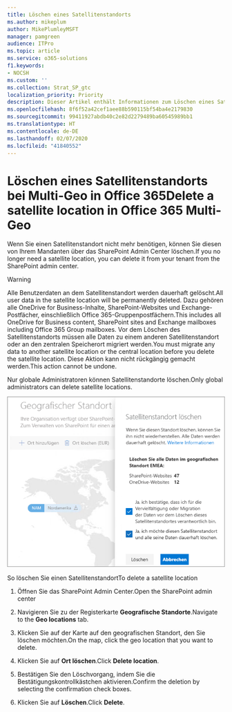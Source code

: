 ```yaml
---
title: Löschen eines Satellitenstandorts
ms.author: mikeplum
author: MikePlumleyMSFT
manager: pamgreen
audience: ITPro
ms.topic: article
ms.service: o365-solutions
f1.keywords:
- NOCSH
ms.custom: ''
ms.collection: Strat_SP_gtc
localization_priority: Priority
description: Dieser Artikel enthält Informationen zum Löschen eines Satellitenstandorts bei Multi-Geo in Office 365.
ms.openlocfilehash: 8f6f52a42cef1aee88b590115bf54ba4e2179830
ms.sourcegitcommit: 99411927abdb40c2e82d2279489ba60545989bb1
ms.translationtype: HT
ms.contentlocale: de-DE
ms.lasthandoff: 02/07/2020
ms.locfileid: "41840552"
---
```

# <a name="delete-a-satellite-location-in-office-365-multi-geo"></a><span data-ttu-id="8b458-103">Löschen eines Satellitenstandorts bei Multi-Geo in Office 365</span><span class="sxs-lookup"><span data-stu-id="8b458-103">Delete a satellite location in Office 365 Multi-Geo</span></span>

<span data-ttu-id="8b458-104">Wenn Sie einen Satellitenstandort nicht mehr benötigen, können Sie diesen von Ihrem Mandanten über das SharePoint Admin Center löschen.</span><span class="sxs-lookup"><span data-stu-id="8b458-104">If you no longer need a satellite location, you can delete it from your tenant from the SharePoint admin center.</span></span>

> [!WARNING]
> <span data-ttu-id="8b458-105">Alle Benutzerdaten an dem Satellitenstandort werden dauerhaft gelöscht.</span><span class="sxs-lookup"><span data-stu-id="8b458-105">All user data in the satellite location will be permanently deleted.</span></span> <span data-ttu-id="8b458-106">Dazu gehören alle OneDrive for Business-Inhalte, SharePoint-Websites und Exchange-Postfächer, einschließlich Office 365-Gruppenpostfächern.</span><span class="sxs-lookup"><span data-stu-id="8b458-106">This includes all OneDrive for Business content, SharePoint sites and Exchange mailboxes including Office 365 Group mailboxes.</span></span> <span data-ttu-id="8b458-107">Vor dem Löschen des Satellitenstandorts müssen alle Daten zu einem anderen Satellitenstandort oder an den zentralen Speicherort migriert werden.</span><span class="sxs-lookup"><span data-stu-id="8b458-107">You must migrate any data to another satellite location or the central location before you delete the satellite location.</span></span> <span data-ttu-id="8b458-108">Diese Aktion kann nicht rückgängig gemacht werden.</span><span class="sxs-lookup"><span data-stu-id="8b458-108">This action cannot be undone.</span></span>

<span data-ttu-id="8b458-109">Nur globale Administratoren können Satellitenstandorte löschen.</span><span class="sxs-lookup"><span data-stu-id="8b458-109">Only global administrators can delete satellite locations.</span></span>

![Screenshot des Admin Centers bei Multi-Geo, in dem die Benutzeroberfläche zum Löschen des geografischen Standorts gezeigt wird.](media/multi-geo-delete-satellite-location.png)

<span data-ttu-id="8b458-111">So löschen Sie einen Satellitenstandort</span><span class="sxs-lookup"><span data-stu-id="8b458-111">To delete a satellite location</span></span>

1. <span data-ttu-id="8b458-112">Öffnen Sie das SharePoint Admin Center.</span><span class="sxs-lookup"><span data-stu-id="8b458-112">Open the SharePoint admin center</span></span>

2. <span data-ttu-id="8b458-113">Navigieren Sie zu der Registerkarte **Geografische Standorte**.</span><span class="sxs-lookup"><span data-stu-id="8b458-113">Navigate to the **Geo locations** tab.</span></span>

3. <span data-ttu-id="8b458-114">Klicken Sie auf der Karte auf den geografischen Standort, den Sie löschen möchten.</span><span class="sxs-lookup"><span data-stu-id="8b458-114">On the map, click the geo location that you want to delete.</span></span>

4. <span data-ttu-id="8b458-115">Klicken Sie auf **Ort löschen**.</span><span class="sxs-lookup"><span data-stu-id="8b458-115">Click **Delete location**.</span></span>

5. <span data-ttu-id="8b458-116">Bestätigen Sie den Löschvorgang, indem Sie die Bestätigungskontrollkästchen aktivieren.</span><span class="sxs-lookup"><span data-stu-id="8b458-116">Confirm the deletion by selecting the confirmation check boxes.</span></span>

6. <span data-ttu-id="8b458-117">Klicken Sie auf **Löschen**.</span><span class="sxs-lookup"><span data-stu-id="8b458-117">Click **Delete**.</span></span>
